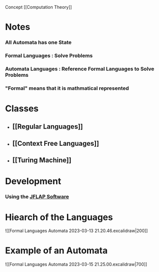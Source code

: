 Concept [[Computation Theory]]

# Notes

### All Automata has one State 
### Formal Languages : Solve Problems
### Automata Languages : Reference Formal Languages to Solve Problems
### "Formal" means that it is mathmatical represented

# Classes
- ## [[Regular Languages]]
- ## [[Context Free Languages]]
- ## [[Turing Machine]]

# Development

### Using the [JFLAP Software](https://www.jflap.org/jflaptmp/)

# Hiearch of the Languages
![[Formal Languages Automata 2023-03-13 21.20.46.excalidraw|200]]

# Example of an Automata

![[Formal Languages Automata 2023-03-15 21.25.00.excalidraw|700]]
